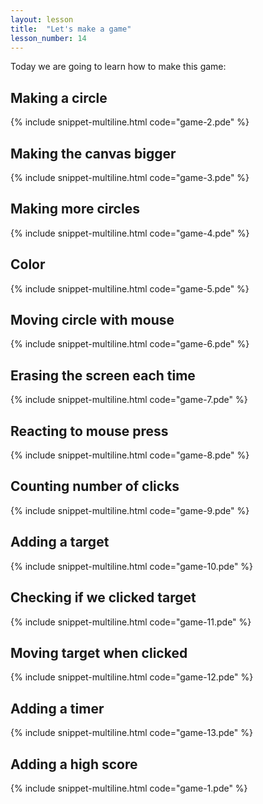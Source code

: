 ```yaml
---
layout: lesson
title:  "Let's make a game"
lesson_number: 14
---
```


Today we are going to learn how to make this game:

<canvas data-processing-sources="game-1.pde"></canvas>

## Making a circle 
{% include snippet-multiline.html code="game-2.pde" %}

## Making the canvas bigger
{% include snippet-multiline.html code="game-3.pde" %}

## Making more circles
{% include snippet-multiline.html code="game-4.pde" %}

## Color
{% include snippet-multiline.html code="game-5.pde" %}

## Moving circle with mouse
{% include snippet-multiline.html code="game-6.pde" %}

## Erasing the screen each time
{% include snippet-multiline.html code="game-7.pde" %}

## Reacting to mouse press
{% include snippet-multiline.html code="game-8.pde" %}

## Counting number of clicks
{% include snippet-multiline.html code="game-9.pde" %}

## Adding a target
{% include snippet-multiline.html code="game-10.pde" %}

## Checking if we clicked target
{% include snippet-multiline.html code="game-11.pde" %}

## Moving target when clicked
{% include snippet-multiline.html code="game-12.pde" %}

## Adding a timer
{% include snippet-multiline.html code="game-13.pde" %}

## Adding a high score
{% include snippet-multiline.html code="game-1.pde" %}
